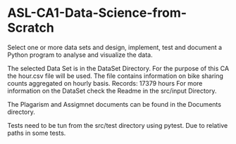 # ASL-CA1-Data-Science-from-Scratch
Select one or more data sets and design, implement, test and document a Python program to analyse and visualize the data.

The selected Data Set is in the DataSet Directory.
For the purpose of this CA the hour.csv file will be used.
The file contains information on bike sharing counts aggregated on hourly basis. Records: 17379 hours
For more information on the DataSet check the Readme in the src/input Directory.

The Plagarism and Assigmnet documents can be found in the Documents directory.

Tests need to be tun from the src/test directory using pytest. Due to relative paths in some tests.